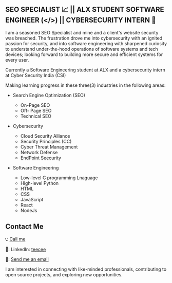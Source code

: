 ## SEO SPECIALIST 📈 || ALX STUDENT SOFTWARE ENGINEER (</>) || CYBERSECURITY INTERN 🔐

I am a seasoned SEO Specialist and mine and a client's website security was breached. The frustration drove me into cybersecurity with an ignited passion for security, and into software engineering with sharpened curiosity to understand under-the-hood operations of software systems and tech devices; looking forward to building more secure and efficient systems for every user.

Currently a Software Engineering student at ALX and a cybersecurity intern at Cyber Security India (CSI)

Making learning progress in these three(3) industries in the following areas:
- Search Engine Optimization (SEO)
    - On-Page SEO
    - Off- Page SEO
    - Technical SEO

- Cybersecurity
    - Cloud Security Alliance
    - Security Principles (CC)
    - Cyber Threat Management
    - Network Defense
    - EndPoint Seecurity
   
- Software Engineering
    - Low-level C programming Lnaguage
    - High-level Python
    - HTML
    - CSS
    - JavaScript
    - React
    - NodeJs


## Contact Me 
📞: [Call me](tel:+2348088625285)

🔗: LinkedIn: [teecee](https://www.linkedin.com/in/teecee "teecee")

📧: [Send me an email](mailto:teeceeiheukwumere@gmail.com)

I am interested in connecting with like-minded professionals, contributing to open source projects, and exploring new opportunities.
